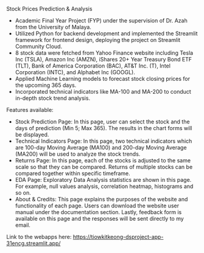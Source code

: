 Stock Prices Prediction & Analysis
- Academic Final Year Project (FYP) under the supervision of Dr. Azah from the University of Malaya.
- Utilized Python for backend development and implemented the Streamlit framework for frontend design, deploying the project on Streamlit Community Cloud.
- 8 stock data were fetched from Yahoo Finance website including Tesla Inc (TSLA), Amazon Inc (AMZN), iShares 20+ Year Treasury Bond ETF (TLT), Bank of America Corporation (BAC), AT&T Inc. (T), Intel Corporation (INTC), and Alphabet Inc (GOOGL).
- Applied Machine Learning models to forecast stock closing prices for the upcoming 365 days.
- Incorporated technical indicators like MA-100 and MA-200 to conduct in-depth stock trend analysis.

Features available:
- Stock Prediction Page: In this page, user can select the stock and the days of prediction (Min 5; Max 365). The results in the chart forms will be displayed.
- Technical Indicators Page: In this page, two technical indicators which are 100-day Moving Average (MA100) and 200-day Moving Average (MA200) will be used to analyze the stock trends.
- Returns Page: In this page, each of the stocks is adjusted to the same scale so that they can be compared. Returns of multiple stocks can be compared together within specific timeframe.
- EDA Page: Exploratory Data Analysis statistics are shown in this page. For example, null values analysis, correlation heatmap, histograms and so on.
- About & Credits: This page explains the purposes of the website and functionality of each page. Users can download the website user manual under the documentation section. Lastly, feedback form is available on this page and the responses will be sent directly to my email. 

Link to the webapps here: https://tiowkitkeong-dsproject-app-31encg.streamlit.app/ 
